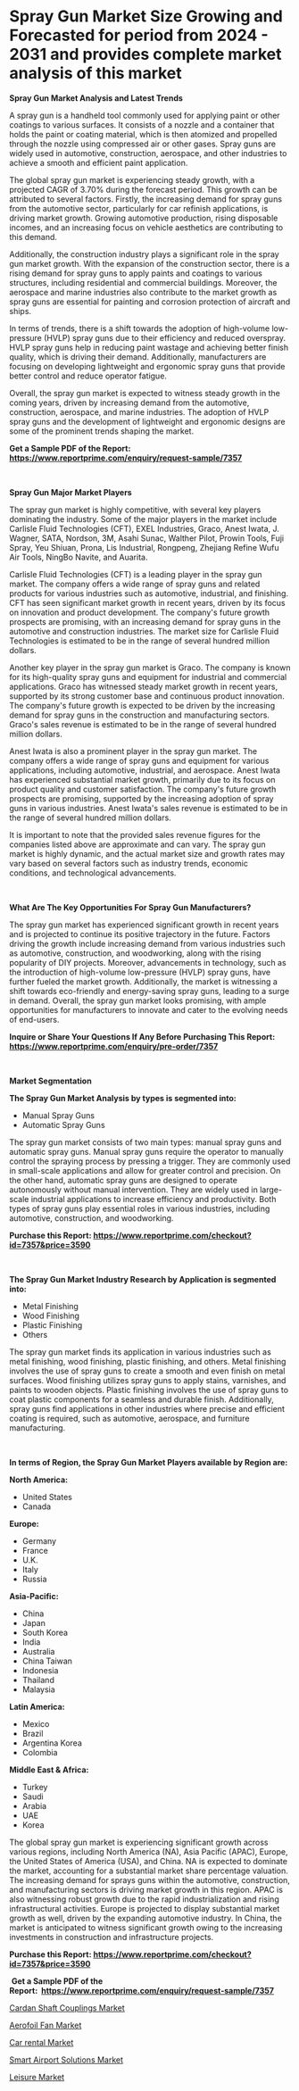 <p><h1>Spray Gun Market Size Growing and Forecasted for period from 2024 - 2031 and provides complete market analysis of this market</h1></p><p><strong>Spray Gun Market Analysis and Latest Trends</strong></p>
<p><p>A spray gun is a handheld tool commonly used for applying paint or other coatings to various surfaces. It consists of a nozzle and a container that holds the paint or coating material, which is then atomized and propelled through the nozzle using compressed air or other gases. Spray guns are widely used in automotive, construction, aerospace, and other industries to achieve a smooth and efficient paint application.</p><p>The global spray gun market is experiencing steady growth, with a projected CAGR of 3.70% during the forecast period. This growth can be attributed to several factors. Firstly, the increasing demand for spray guns from the automotive sector, particularly for car refinish applications, is driving market growth. Growing automotive production, rising disposable incomes, and an increasing focus on vehicle aesthetics are contributing to this demand.</p><p>Additionally, the construction industry plays a significant role in the spray gun market growth. With the expansion of the construction sector, there is a rising demand for spray guns to apply paints and coatings to various structures, including residential and commercial buildings. Moreover, the aerospace and marine industries also contribute to the market growth as spray guns are essential for painting and corrosion protection of aircraft and ships.</p><p>In terms of trends, there is a shift towards the adoption of high-volume low-pressure (HVLP) spray guns due to their efficiency and reduced overspray. HVLP spray guns help in reducing paint wastage and achieving better finish quality, which is driving their demand. Additionally, manufacturers are focusing on developing lightweight and ergonomic spray guns that provide better control and reduce operator fatigue.</p><p>Overall, the spray gun market is expected to witness steady growth in the coming years, driven by increasing demand from the automotive, construction, aerospace, and marine industries. The adoption of HVLP spray guns and the development of lightweight and ergonomic designs are some of the prominent trends shaping the market.</p></p>
<p><strong>Get a Sample PDF of the Report:&nbsp; <a href="https://www.reportprime.com/enquiry/request-sample/7357">https://www.reportprime.com/enquiry/request-sample/7357</a></strong></p>
<p>&nbsp;</p>
<p><strong>Spray Gun Major Market Players</strong></p>
<p><p>The spray gun market is highly competitive, with several key players dominating the industry. Some of the major players in the market include Carlisle Fluid Technologies (CFT), EXEL Industries, Graco, Anest Iwata, J. Wagner, SATA, Nordson, 3M, Asahi Sunac, Walther Pilot, Prowin Tools, Fuji Spray, Yeu Shiuan, Prona, Lis Industrial, Rongpeng, Zhejiang Refine Wufu Air Tools, NingBo Navite, and Auarita.</p><p>Carlisle Fluid Technologies (CFT) is a leading player in the spray gun market. The company offers a wide range of spray guns and related products for various industries such as automotive, industrial, and finishing. CFT has seen significant market growth in recent years, driven by its focus on innovation and product development. The company's future growth prospects are promising, with an increasing demand for spray guns in the automotive and construction industries. The market size for Carlisle Fluid Technologies is estimated to be in the range of several hundred million dollars.</p><p>Another key player in the spray gun market is Graco. The company is known for its high-quality spray guns and equipment for industrial and commercial applications. Graco has witnessed steady market growth in recent years, supported by its strong customer base and continuous product innovation. The company's future growth is expected to be driven by the increasing demand for spray guns in the construction and manufacturing sectors. Graco's sales revenue is estimated to be in the range of several hundred million dollars.</p><p>Anest Iwata is also a prominent player in the spray gun market. The company offers a wide range of spray guns and equipment for various applications, including automotive, industrial, and aerospace. Anest Iwata has experienced substantial market growth, primarily due to its focus on product quality and customer satisfaction. The company's future growth prospects are promising, supported by the increasing adoption of spray guns in various industries. Anest Iwata's sales revenue is estimated to be in the range of several hundred million dollars.</p><p>It is important to note that the provided sales revenue figures for the companies listed above are approximate and can vary. The spray gun market is highly dynamic, and the actual market size and growth rates may vary based on several factors such as industry trends, economic conditions, and technological advancements.</p></p>
<p>&nbsp;</p>
<p><strong>What Are The Key Opportunities For Spray Gun Manufacturers?</strong></p>
<p><p>The spray gun market has experienced significant growth in recent years and is projected to continue its positive trajectory in the future. Factors driving the growth include increasing demand from various industries such as automotive, construction, and woodworking, along with the rising popularity of DIY projects. Moreover, advancements in technology, such as the introduction of high-volume low-pressure (HVLP) spray guns, have further fueled the market growth. Additionally, the market is witnessing a shift towards eco-friendly and energy-saving spray guns, leading to a surge in demand. Overall, the spray gun market looks promising, with ample opportunities for manufacturers to innovate and cater to the evolving needs of end-users.</p></p>
<p><strong>Inquire or Share Your Questions If Any Before Purchasing This Report: <a href="https://www.reportprime.com/enquiry/pre-order/7357">https://www.reportprime.com/enquiry/pre-order/7357</a></strong></p>
<p>&nbsp;</p>
<p><strong>Market Segmentation</strong></p>
<p><strong>The Spray Gun Market Analysis by types is segmented into:</strong></p>
<p><ul><li>Manual Spray Guns</li><li>Automatic Spray Guns</li></ul></p>
<p><p>The spray gun market consists of two main types: manual spray guns and automatic spray guns. Manual spray guns require the operator to manually control the spraying process by pressing a trigger. They are commonly used in small-scale applications and allow for greater control and precision. On the other hand, automatic spray guns are designed to operate autonomously without manual intervention. They are widely used in large-scale industrial applications to increase efficiency and productivity. Both types of spray guns play essential roles in various industries, including automotive, construction, and woodworking.</p></p>
<p><strong>Purchase this Report:&nbsp;<a href="https://www.reportprime.com/checkout?id=7357&price=3590">https://www.reportprime.com/checkout?id=7357&price=3590</a></strong></p>
<p>&nbsp;</p>
<p><strong>The Spray Gun Market Industry Research by Application is segmented into:</strong></p>
<p><ul><li>Metal Finishing</li><li>Wood Finishing</li><li>Plastic Finishing</li><li>Others</li></ul></p>
<p><p>The spray gun market finds its application in various industries such as metal finishing, wood finishing, plastic finishing, and others. Metal finishing involves the use of spray guns to create a smooth and even finish on metal surfaces. Wood finishing utilizes spray guns to apply stains, varnishes, and paints to wooden objects. Plastic finishing involves the use of spray guns to coat plastic components for a seamless and durable finish. Additionally, spray guns find applications in other industries where precise and efficient coating is required, such as automotive, aerospace, and furniture manufacturing.</p></p>
<p>&nbsp;</p>
<p><strong>In terms of Region, the Spray Gun Market Players available by Region are:</strong></p>
<p>
    <p> <strong> North America: </strong>
        <ul>
            <li>United States</li>
            <li>Canada</li>
        </ul>
        </p> 
    <p> <strong> Europe: </strong>
        <ul>
            <li>Germany</li>
            <li>France</li>
            <li>U.K.</li>
            <li>Italy</li>
            <li>Russia</li>
        </ul>
        </p> 
    <p> <strong> Asia-Pacific: </strong>
        <ul>
            <li>China</li>
            <li>Japan</li>
            <li>South Korea</li>
            <li>India</li>
            <li>Australia</li>
            <li>China Taiwan</li>
            <li>Indonesia</li>
            <li>Thailand</li>
            <li>Malaysia</li>
        </ul>
        </p> 
    <p> <strong> Latin America: </strong>
        <ul>
            <li>Mexico</li>
            <li>Brazil</li>
            <li>Argentina Korea</li>
            <li>Colombia</li>
        </ul>
        </p> 
    <p> <strong> Middle East & Africa: </strong>
        <ul>
            <li>Turkey</li>
            <li>Saudi</li>
            <li>Arabia</li>
            <li>UAE</li>
            <li>Korea</li>
        </ul>
    </p>
    </p>
<p><p>The global spray gun market is experiencing significant growth across various regions, including North America (NA), Asia Pacific (APAC), Europe, the United States of America (USA), and China. NA is expected to dominate the market, accounting for a substantial market share percentage valuation. The increasing demand for sprays guns within the automotive, construction, and manufacturing sectors is driving market growth in this region. APAC is also witnessing robust growth due to the rapid industrialization and rising infrastructural activities. Europe is projected to display substantial market growth as well, driven by the expanding automotive industry. In China, the market is anticipated to witness significant growth owing to the increasing investments in construction and infrastructure projects.</p></p>
<p><strong>Purchase this Report: <a href="https://www.reportprime.com/checkout?id=7357&price=3590">https://www.reportprime.com/checkout?id=7357&price=3590</a></strong></p>
<p>&nbsp;<strong>Get a Sample PDF of the Report:&nbsp;&nbsp;<a href="https://www.reportprime.com/enquiry/request-sample/7357">https://www.reportprime.com/enquiry/request-sample/7357</a></strong></p>
<p><strong></strong></p>
<p><p><a href="https://github.com/ashepherd82/Market-Research-Report-List-2/blob/main/cardan-shaft-couplings-market.md">Cardan Shaft Couplings Market</a></p><p><a href="https://github.com/FassouRP/Market-Research-Report-List-2/blob/main/aerofoil-fan-market.md">Aerofoil Fan Market</a></p><p><a href="https://medium.com/@beverlyfields2012/car-rental-market-trends-and-market-analysis-forecasted-for-period-2023-2030-6238d3843363">Car rental Market</a></p><p><a href="https://medium.com/@beverlyfields2012/smart-airport-solutions-market-share-evolution-and-market-growth-trends-2023-2030-bc1ce8101a2f">Smart Airport Solutions Market</a></p><p><a href="https://medium.com/@beverlyfields2012/leisure-market-the-key-to-successful-business-strategy-forecast-till-2030-c7e0c380f31b">Leisure Market</a></p></p>